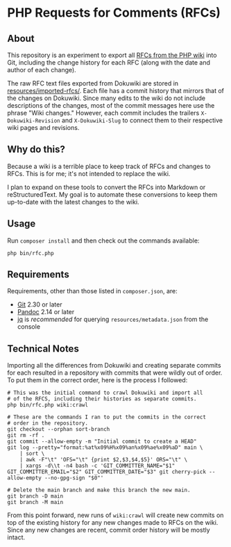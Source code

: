 PHP Requests for Comments (RFCs)
================================

About
-----

This repository is an experiment to export all [RFCs from the PHP wiki][rfcs]
into Git, including the change history for each RFC (along with the date and
author of each change).

The raw RFC text files exported from Dokuwiki are stored in
[resources/imported-rfcs/][raw]. Each file has a commit history that mirrors
that of the changes on Dokuwiki. Since many edits to the wiki do not include
descriptions of the changes, most of the commit messages here use the phrase
"Wiki changes." However, each commit includes the trailers `X-Dokuwiki-Revision`
and `X-Dokuwiki-Slug` to connect them to their respective wiki pages and
revisions.

Why do this?
------------

Because a wiki is a terrible place to keep track of RFCs and changes to RFCs.
This is for me; it's not intended to replace the wiki.

I plan to expand on these tools to convert the RFCs into Markdown or
reStructuredText. My goal is to automate these conversions to keep them
up-to-date with the latest changes to the wiki.

Usage
-----

Run `composer install` and then check out the commands available:

```shell
php bin/rfc.php
```

Requirements
------------

Requirements, other than those listed in `composer.json`, are:

* [Git](https://www.git-scm.com) 2.30 or later
* [Pandoc](https://pandoc.org) 2.14 or later
* [jq](https://stedolan.github.io/jq/) is *recommended* for querying
  `resources/metadata.json` from the console

Technical Notes
---------------

Importing all the differences from Dokuwiki and creating separate commits for
each resulted in a repository with commits that were wildly out of order. To
put them in the correct order, here is the process I followed:

```shell
# This was the initial command to crawl Dokuwiki and import all
# of the RFCS, including their histories as separate commits.
php bin/rfc.php wiki:crawl

# These are the commands I ran to put the commits in the correct
# order in the repository.
git checkout --orphan sort-branch
git rm -rf .
git commit --allow-empty -m "Initial commit to create a HEAD"
git log --pretty="format:%at%x09%H%x09%an%x09%ae%x09%aD" main \
    | sort \
    | awk -F"\t" 'OFS="\t" {print $2,$3,$4,$5}' ORS="\t" \
    | xargs -d\\t -n4 bash -c 'GIT_COMMITTER_NAME="$1" GIT_COMMITTER_EMAIL="$2" GIT_COMMITTER_DATE="$3" git cherry-pick --allow-empty --no-gpg-sign "$0"'

# Delete the main branch and make this branch the new main.
git branch -D main
git branch -M main
```

From this point forward, new runs of `wiki:crawl` will create new commits on
top of the existing history for any new changes made to RFCs on the wiki. Since
any new changes are recent, commit order history will be mostly intact.


[rfcs]: https://wiki.php.net/rfc
[raw]: https://github.com/ramsey/php-rfcs/tree/main/resources/imported-rfcs
